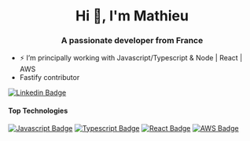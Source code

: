 <h1 align="center">Hi 👋, I'm Mathieu</h1>
<h3 align="center">A passionate developer from France</h3>

- ⚡  ️I’m principally working with Javascript/Typescript & Node | React | AWS
- Fastify contributor


[![Linkedin Badge](https://img.shields.io/badge/-Mathieu-0e76a8?style=flat&labelColor=0e76a8&logo=linkedin&logoColor=white)](https://www.linkedin.com/in/mathieu-kahlaoui-0887a1158/)
#### Top Technologies

[![Javascript Badge](https://img.shields.io/badge/-Javascript-F0DB4F?style=for-the-badge&labelColor=black&logo=javascript&logoColor=F0DB4F)](#)
[![Typescript Badge](https://img.shields.io/badge/-Typescript-007acc?style=for-the-badge&labelColor=black&logo=typescript&logoColor=007acc)](#)
[![React Badge](https://img.shields.io/badge/-React-34b1eb?style=for-the-badge&labelColor=black&logo=react&logoColor=34b1eb)](#)
[![AWS Badge](https://img.shields.io/badge/-AWS-FF9900?style=for-the-badge&labelColor=black&logo=amazon-aws&logoColor=white)](#)

